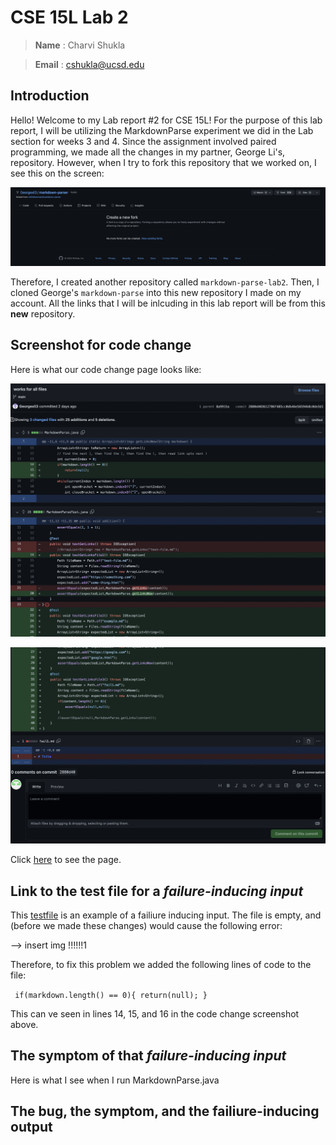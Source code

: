 # CSE 15L Lab 2 

> __Name__ : Charvi Shukla 

> __Email__ : cshukla@ucsd.edu 

## Introduction

Hello! Welcome to my Lab report #2 for CSE 15L! For the purpose of this lab report, I will be utilizing the MarkdownParse experiment we did in the Lab section for weeks 3 and 4. Since the assignment involved paired programming, we made all the changes in my partner, George Li's, repository. However, when I try to fork this repository that we worked on, I see this on the screen:

![Image](cannot_fork.png)

Therefore, I created another repository called `markdown-parse-lab2`. Then, I cloned George's `markdown-parse` into this new repository I made on my account. All the links that I will be  inlcuding in this lab report will be from this **new** repository. 

## Screenshot for code change

Here is what our code change page looks like:

![Image](changes_screenshot1.png)

![Image](changes_screenshot2.png)

Click [here](https://github.com/charvishukla/markdown-parser-lab2/commit/2880d403612786f485cc0db46e56594b8c0de3d1) to see the page.

## Link to the test file for a _failure-inducing input_

This [testfile](https://github.com/charvishukla/markdown-parser-lab2/blob/main/fail1.md) is an example of a failiure inducing input. The file is empty, and (before we made these changes) would cause the following error:

--> insert img !!!!!!1

Therefore, to fix this problem we added the following lines of code to the file:

`` if(markdown.length() == 0){
    return(null);
}``

This can ve seen in lines 14, 15, and 16 in the code change screenshot above. 

## The symptom of that _failure-inducing input_

Here is what I see when I run MarkdownParse.java 

## The **bug**, the **symptom**, and the **failiure-inducing output**